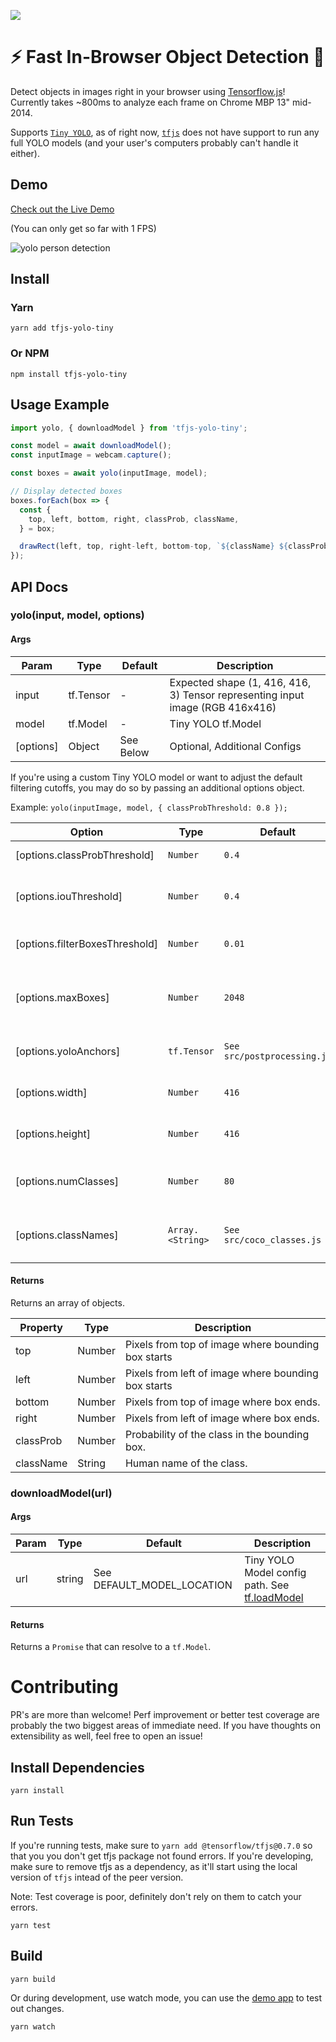 <a href='https://modeldepot.io/mikeshi/tiny-yolo-in-javascript'> <img src='https://img.shields.io/badge/ModelDepot-Pre--trained_Model-3d9aff.svg'/> </a>

# ⚡️ Fast In-Browser Object Detection 👀

Detect objects in images right in your browser using [Tensorflow.js](https://js.tensorflow.org/)! Currently takes ~800ms
to analyze each frame on Chrome MBP 13" mid-2014.

Supports [`Tiny YOLO`](https://pjreddie.com/darknet/yolo/), as of right now,
 [`tfjs`](https://github.com/tensorflow/tfjs) does not have
support to run any full YOLO models (and your user's computers probably
can't handle it either).

## Demo

[Check out the Live Demo](https://modeldepot.github.io/tfjs-yolo-tiny-demo/)

(You can only get so far with 1 FPS)

![yolo person detection](https://github.com/ModelDepot/tfjs-yolo-tiny/raw/master/assets/demo.gif)

## Install

### Yarn
    yarn add tfjs-yolo-tiny
### Or NPM
    npm install tfjs-yolo-tiny

## Usage Example
```javascript
import yolo, { downloadModel } from 'tfjs-yolo-tiny';

const model = await downloadModel();
const inputImage = webcam.capture();

const boxes = await yolo(inputImage, model);

// Display detected boxes
boxes.forEach(box => {
  const {
    top, left, bottom, right, classProb, className,
  } = box;

  drawRect(left, top, right-left, bottom-top, `${className} ${classProb}`)
});
```
## API Docs

### yolo(input, model, options)

#### Args

Param | Type | Default | Description
-- | -- | -- | --
input | tf.Tensor | - | Expected shape (1, 416, 416, 3) Tensor representing input image (RGB 416x416)
model | tf.Model | - | Tiny YOLO tf.Model
[options] | Object | See Below | Optional, Additional Configs

If you're using a custom Tiny YOLO model or want to adjust the default
filtering cutoffs, you may do so by passing an additional options
object.

Example: `yolo(inputImage, model, { classProbThreshold: 0.8 });`

Option | Type | Default | Description
-- | -- | -- | --
| [options.classProbThreshold] | <code>Number</code> | <code>0.4</code> | Filter out classes below a certain threshold |
| [options.iouThreshold] | <code>Number</code> | <code>0.4</code> | Filter out boxes that have an IoU greater than this threadhold (refer to tf.image.nonMaxSuppression) |
| [options.filterBoxesThreshold] | <code>Number</code> | <code>0.01</code> | Threshold to filter out box confidence * class confidence |
| [options.maxBoxes] | <code>Number</code> | <code>2048</code> | Number of max boxes to return, refer to tf.image.nonMaxSuppression. Note: The model itself can only return so many boxes. |
| [options.yoloAnchors] | <code>tf.Tensor</code> | <code>See src/postprocessing.js</code> | (Advanced) Yolo Anchor Boxes, only needed if retraining on a new dataset |
| [options.width] | <code>Number</code> | <code>416</code> | (Advanced) If your model's input width is not 416, only if you're using a custom model |
| [options.height] | <code>Number</code> | <code>416</code> | (Advanced) If your model's input height is not 416, only if you're using a custom model |
| [options.numClasses] | <code>Number</code> | <code>80</code> | (Advanced) If your model has a different number of classes, only if you're using a custom model |
| [options.classNames] | <code>Array.&lt;String&gt;</code> | <code>See src/coco_classes.js</code> | (Advanced) If your model has non-MSCOCO class names, only if you're using a custom model |

#### Returns

Returns an array of objects.

Property | Type | Description
-- | -- | --
top | Number | Pixels from top of image where bounding box starts
left | Number | Pixels from left of image where bounding box starts
bottom | Number | Pixels from top of image where box ends.
right | Number | Pixels from left of image where box ends.
classProb | Number | Probability of the class in the bounding box.
className | String | Human name of the class.

### downloadModel(url)

#### Args

Param | Type | Default | Description
-- | -- | -- | --
url | string | See DEFAULT_MODEL_LOCATION | Tiny YOLO Model config path. See [tf.loadModel](https://js.tensorflow.org/api/0.8.0/#loadModel)

#### Returns

Returns a `Promise` that can resolve to a `tf.Model`.

# Contributing

PR's are more than welcome! Perf improvement or better test coverage
are probably the two biggest areas of immediate need. If you have thoughts
on extensibility as well, feel free to open an issue!

## Install Dependencies
```
yarn install
```

## Run Tests

If you're running tests, make sure to `yarn add @tensorflow/tfjs@0.7.0`
so that you you don't get tfjs package not found errors. If you're developing,
make sure to remove tfjs as a dependency, as it'll start using the
local version of `tfjs` intead of the peer version.

Note: Test coverage is poor, definitely don't rely on them to catch your errors.

```
yarn test
```

## Build

```
yarn build
```

Or during development, use watch mode, you can use the [demo app](https://github.com/ModelDepot/tfjs-yolo-tiny-demo)
to test out changes.

```
yarn watch
```
